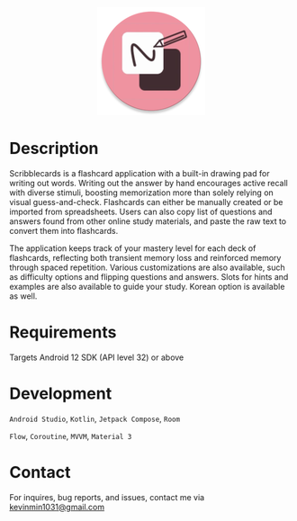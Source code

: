 <p align="center">
  <img src="https://raw.githubusercontent.com/KevinM1031/Scribblecards/master/app/src/main/res/mipmap-xxxhdpi/ic_launcher_round.webp" alt="Icon" title="icon">
</p>

<h1 class="code-line">
  Description
</h1>

<p>
  Scribblecards is a flashcard application with a built-in drawing pad for writing out words. 
  Writing out the answer by hand encourages active recall with diverse stimuli, boosting memorization more than solely relying on visual guess-and-check. 
  Flashcards can either be manually created or be imported from spreadsheets. 
  Users can also copy list of questions and answers found from other online study materials, and paste the raw text to convert them into flashcards.
</p>

<p>
  The application keeps track of your mastery level for each deck of flashcards, reflecting both transient memory loss and reinforced memory through spaced repetition. 
  Various customizations are also available, such as difficulty options and flipping questions and answers. 
  Slots for hints and examples are also available to guide your study. 
  Korean option is available as well.
</p>

<h1 class="code-line">
  Requirements
</h1>

Targets Android 12 SDK (API level 32) or above

<h1 class="code-line">
  Development
</h1>

<p>
  <code>Android Studio</code>, 
  <code>Kotlin</code>, 
  <code>Jetpack Compose</code>, 
  <code>Room</code>
</p>
<p>
  <code>Flow</code>, 
  <code>Coroutine</code>, 
  <code>MVVM</code>,
  <code>Material 3</code>
</p>
  
<h1 class="code-line">
  Contact
</h1>

<p>
  For inquires, bug reports, and issues, contact me via <a href="mailto:kevinmin1031@gmail.com" target="_blank">kevinmin1031@gmail.com</a>
</p>
